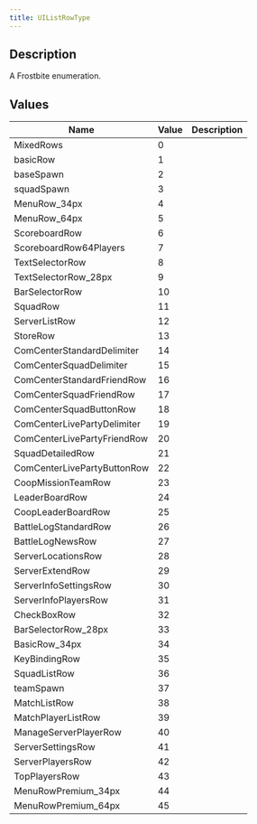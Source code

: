 ```yaml
---
title: UIListRowType
---
```

## Description

A Frostbite enumeration.

## Values

| Name                        | Value | Description |
| --------------------------- | ----- | ----------- |
| MixedRows                   | 0     |             |
| basicRow                    | 1     |             |
| baseSpawn                   | 2     |             |
| squadSpawn                  | 3     |             |
| MenuRow\_34px               | 4     |             |
| MenuRow\_64px               | 5     |             |
| ScoreboardRow               | 6     |             |
| ScoreboardRow64Players      | 7     |             |
| TextSelectorRow             | 8     |             |
| TextSelectorRow\_28px       | 9     |             |
| BarSelectorRow              | 10    |             |
| SquadRow                    | 11    |             |
| ServerListRow               | 12    |             |
| StoreRow                    | 13    |             |
| ComCenterStandardDelimiter  | 14    |             |
| ComCenterSquadDelimiter     | 15    |             |
| ComCenterStandardFriendRow  | 16    |             |
| ComCenterSquadFriendRow     | 17    |             |
| ComCenterSquadButtonRow     | 18    |             |
| ComCenterLivePartyDelimiter | 19    |             |
| ComCenterLivePartyFriendRow | 20    |             |
| SquadDetailedRow            | 21    |             |
| ComCenterLivePartyButtonRow | 22    |             |
| CoopMissionTeamRow          | 23    |             |
| LeaderBoardRow              | 24    |             |
| CoopLeaderBoardRow          | 25    |             |
| BattleLogStandardRow        | 26    |             |
| BattleLogNewsRow            | 27    |             |
| ServerLocationsRow          | 28    |             |
| ServerExtendRow             | 29    |             |
| ServerInfoSettingsRow       | 30    |             |
| ServerInfoPlayersRow        | 31    |             |
| CheckBoxRow                 | 32    |             |
| BarSelectorRow\_28px        | 33    |             |
| BasicRow\_34px              | 34    |             |
| KeyBindingRow               | 35    |             |
| SquadListRow                | 36    |             |
| teamSpawn                   | 37    |             |
| MatchListRow                | 38    |             |
| MatchPlayerListRow          | 39    |             |
| ManageServerPlayerRow       | 40    |             |
| ServerSettingsRow           | 41    |             |
| ServerPlayersRow            | 42    |             |
| TopPlayersRow               | 43    |             |
| MenuRowPremium\_34px        | 44    |             |
| MenuRowPremium\_64px        | 45    |             |

